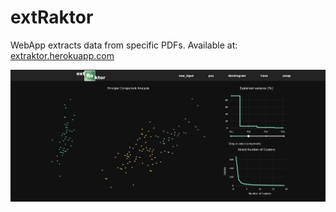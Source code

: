 # extRaktor
WebApp extracts data from specific PDFs. Available at: [extraktor.herokuapp.com](https://extraktor.herokuapp.com)

![Alt text](/screenshot.png?raw=true "Optional Title")
